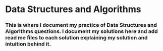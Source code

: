# **Data Structures and Algorithms**

### This is where I document my practice of Data Structures and Algorithms questions. I document my solutions here and add read me files to each solution explaining my solution and intuition behind it.

